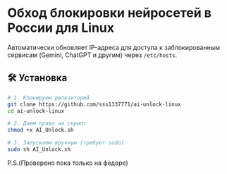 # Обход блокировки нейросетей в России для Linux

Автоматически обновляет IP-адреса для доступа к заблокированным сервисам (Gemini, ChatGPT и другим) через `/etc/hosts`.

## 🛠 Установка
```bash
# 1. Клонируем репозиторий
git clone https://github.com/sss1337771/ai-unlock-linux
cd ai-unlock-linux

# 2. Даем права на скрипт
chmod +x AI_Unlock.sh

# 3. Запускаем вручную (требует sudo)
sudo sh AI_Unlock.sh
```
P.S.(Проверено пока только на федоре)
